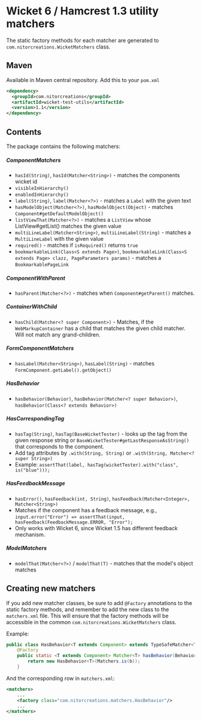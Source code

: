 # Wicket 6 / Hamcrest 1.3 utility matchers

The static factory methods for each matcher are generated to `com.nitorcreations.WicketMatchers` class.

## Maven

Available in Maven central repository. Add this to your `pom.xml`

```xml
<dependency>
  <groupId>com.nitorcreations</groupId>
  <artifactId>wicket-test-utils</artifactId>
  <version>1.1</version>
</dependency>
```

## Contents

The package contains the following matchers:

##### ComponentMatchers
 - `hasId(String)`, `hasId(Matcher<String>)` - matches the components wicket id
 - `visibleInHierarchy()`
 - `enabledInHierarchy()`
 - `label(String)`, `label(Matcher<?>)` - matches a `Label` with the given text
 - `hasModelObject(Matcher<?>)`, `hasModelObject(Object)` - matches `Component#getDefaultModelObject()`
 - `listViewThat(Matcher<?>)` - matches a `ListView` whose ListView#getList() matches the given value
 - `multiLineLabel(Matcher<String>)`, `multiLineLabel(String)` - matches a `MultiLineLabel` with the given value
 - `required()` - matches if `isRequired()` returns `true`
 - `bookmarkableLink(Class<S extends Page>)`, `bookmarkableLink(Class<S extends Page> clazz, PageParameters params)` - matches a `BookmarkablePageLink`
##### ComponentWithParent
 - `hasParent(Matcher<?>)` - matches when `Component#getParent()` matches.
#####  ContainerWithChild
 - `hasChild(Matcher<? super Component>)` -  Matches, if the `WebMarkupContainer` has a child that matches the given child matcher. Will not match any grand-children.
#####  FormComponentMatchers
 - `hasLabel(Matcher<String>)`, `hasLabel(String)` - matches `FormComponent.getLabel().getObject()`
#####  HasBehavior
 - `hasBehavior(Behavior)`, `hasBehavior(Matcher<? super Behavior>)`, `hasBehavior(Class<? extends Behavior>)`
##### HasCorrespondingTag
 - `hasTag(String)`, `hasTag(BaseWicketTester)` - looks up the tag from the given response string or `BaseWicketTester#getLastResponseAsString()` that corresponds to the component.
 - Add tag attributes by `.with(String, String)` or `.with(String, Matcher<? super String>)`
 - Example: `assertThat(label, hasTag(wicketTester).with("class", is("blue")));`
#####  HasFeedbackMessage
 - `hasError()`, `hasFeedback(int, String)`, `hasFeedback(Matcher<Integer>, Matcher<String>)`
 - Matches if the component has a feedback message, e.g., `input.error("Error") => assertThat(input, hasFeedback(FeedbackMessage.ERROR, "Error");`
 - Only works with Wicket 6, since Wicket 1.5 has different feedback mechanism.
#####  ModelMatchers
 - `modelThat(Matcher<?>)` / `modelThat(T)` - matches that the model's object matches

## Creating new matchers

If you add new matcher classes, be sure to add `@Factory` annotations to the static factory methods, and remember to add the new class to the `matchers.xml` file. This will ensure that the factory methods will be accessible in the common `com.nitorcreations.WicketMatchers` class.

Example:

```java
public class HasBehavior<T extends Component> extends TypeSafeMatcher<T> {
    @Factory
    public static <T extends Component> Matcher<T> hasBehavior(Behavior b) {
        return new HasBehavior<T>(Matchers.is(b));
    }
```

And the corresponding row in `matchers.xml`:

```xml
<matchers>
    ...
    <factory class="com.nitorcreations.matchers.HasBehavior"/>
    ...
</matchers>
```
